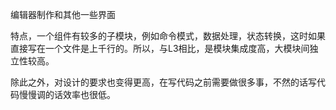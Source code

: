 编辑器制作和其他一些界面

特点，一个组件有较多的子模块，例如命令模式，数据处理，状态转换，这时如果直接写在一个文件是上千行的。所以，与L3相比，是模块集成度高，大模块间独立性较高。

除此之外，对设计的要求也变得更高，在写代码之前需要做很多事，不然的话写代码慢慢调的话效率也很低。
